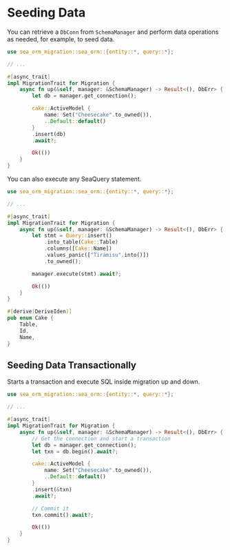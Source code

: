 # Seeding Data

You can retrieve a `DbConn` from `SchemaManager` and perform data operations as needed, for example, to seed data.

```rust
use sea_orm_migration::sea_orm::{entity::*, query::*};

// ...

#[async_trait]
impl MigrationTrait for Migration {
    async fn up(&self, manager: &SchemaManager) -> Result<(), DbErr> {
        let db = manager.get_connection();

        cake::ActiveModel {
            name: Set("Cheesecake".to_owned()),
            ..Default::default()
        }
        .insert(db)
        .await?;

        Ok(())
    }
}
```

You can also execute any SeaQuery statement.

```rust
use sea_orm_migration::sea_orm::{entity::*, query::*};

// ...

#[async_trait]
impl MigrationTrait for Migration {
    async fn up(&self, manager: &SchemaManager) -> Result<(), DbErr> {
        let stmt = Query::insert()
            .into_table(Cake::Table)
            .columns([Cake::Name])
            .values_panic(["Tiramisu".into()])
            .to_owned();

        manager.execute(stmt).await?;

        Ok(())
    }
}

#[derive(DeriveIden)]
pub enum Cake {
    Table,
    Id,
    Name,
}
```

## Seeding Data Transactionally

Starts a transaction and execute SQL inside migration up and down.

```rust
use sea_orm_migration::sea_orm::{entity::*, query::*};

// ...

#[async_trait]
impl MigrationTrait for Migration {
    async fn up(&self, manager: &SchemaManager) -> Result<(), DbErr> {
        // Get the connection and start a transaction
        let db = manager.get_connection();
        let txn = db.begin().await?;

        cake::ActiveModel {
            name: Set("Cheesecake".to_owned()),
            ..Default::default()
        }
        .insert(&txn)
        .await?;

        // Commit it
        txn.commit().await?;

        Ok(())
    }
}
```

